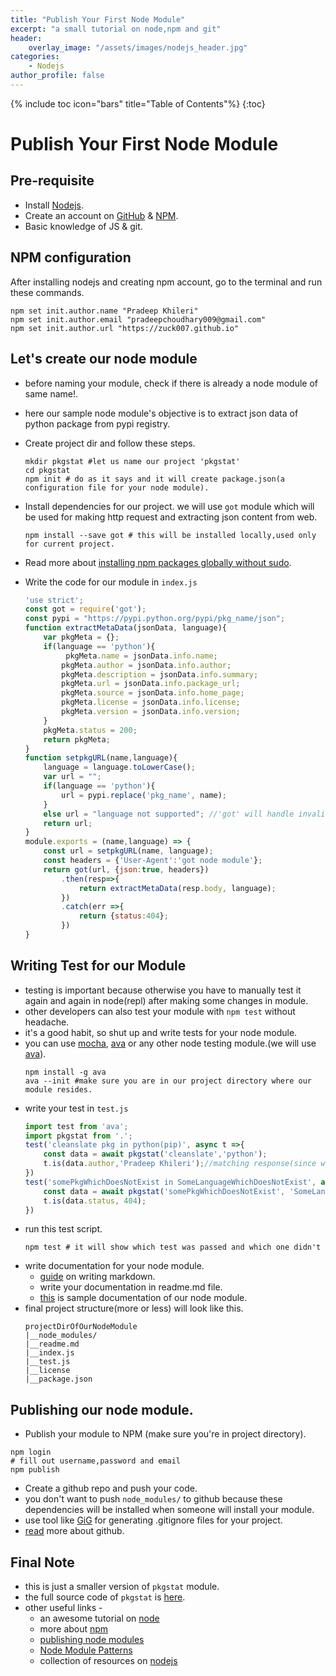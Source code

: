 ```yaml
---
title: "Publish Your First Node Module"
excerpt: "a small tutorial on node,npm and git"
header:
    overlay_image: "/assets/images/nodejs_header.jpg"
categories:
    - Nodejs 
author_profile: false
---
```

{% include toc icon="bars" title="Table of Contents"%}
{:toc}

# Publish Your First Node Module 

## Pre-requisite
* Install [Nodejs](https://nodejs.org/en/download/).
* Create an account on [GitHub](https://github.com/) & [NPM](https://www.npmjs.com/signup).
* Basic knowledge of JS & git.

## NPM configuration
After installing nodejs and creating npm account, go to the terminal and run these commands.

```
npm set init.author.name "Pradeep Khileri"
npm set init.author.email "pradeepchoudhary009@gmail.com"
npm set init.author.url "https://zuck007.github.io"
```

## Let's create our node module
* before naming your module, check if there is already a node module of same name!.
* here our sample node module's objective is to extract json data of python package from pypi registry.

* Create project dir and follow these steps. 
    ```
    mkdir pkgstat #let us name our project 'pkgstat'
    cd pkgstat
    npm init # do as it says and it will create package.json(a configuration file for your node module).
    ```
* Install dependencies for our project.
     we will use `got` module which will be used for making http request and extracting json content from web.
    ```
    npm install --save got # this will be installed locally,used only for current project.  
    ```
* Read more about [installing npm packages globally without sudo](https://github.com/sindresorhus/guides/blob/master/npm-global-without-sudo.md).
* Write the code for our module in `index.js`
    ```js
    'use strict';
    const got = require('got');
    const pypi = "https://pypi.python.org/pypi/pkg_name/json";
    function extractMetaData(jsonData, language){
        var pkgMeta = {};
        if(language == 'python'){
             pkgMeta.name = jsonData.info.name;
            pkgMeta.author = jsonData.info.author;
            pkgMeta.description = jsonData.info.summary;
            pkgMeta.url = jsonData.info.package_url;
            pkgMeta.source = jsonData.info.home_page;
            pkgMeta.license = jsonData.info.license;
            pkgMeta.version = jsonData.info.version;
        }
        pkgMeta.status = 200;
        return pkgMeta;
    }
    function setpkgURL(name,language){
        language = language.toLowerCase();
        var url = "";
        if(language == 'python'){
            url = pypi.replace('pkg_name', name);
        }
        else url = "language not supported"; //'got' will handle invalid http request.
        return url;
    }
    module.exports = (name,language) => {
        const url = setpkgURL(name, language);
        const headers = {'User-Agent':'got node module'};
        return got(url, {json:true, headers})
            .then(resp=>{
                return extractMetaData(resp.body, language);
            })
            .catch(err =>{
                return {status:404};
            })    
    }
    ```

## Writing Test for our Module
* testing is important because otherwise you have to manually test it again and again in node(repl) after making some changes in module.
* other developers can also test your module with `npm test` without headache.
* it's a good habit, so shut up and write tests for your node module.
* you can use [mocha](http://mochajs.org/), [ava](https://github.com/avajs/ava) or any other node testing module.(we will use [ava](https://github.com/avajs/ava)).
    ```
    npm install -g ava
    ava --init #make sure you are in our project directory where our module resides.
    ```
* write your test in `test.js`
    ```js
    import test from 'ava';
    import pkgstat from '.';
    test('cleanslate pkg in python(pip)', async t =>{
        const data = await pkgstat('cleanslate','python');
        t.is(data.author,'Pradeep Khileri');//matching response(since we know the returned json object(data) contents).
    })
    test('somePkgWhichDoesNotExist in SomeLanguageWhichDoesNotExist', async t =>{
        const data = await pkgstat('somePkgWhichDoesNotExist', 'SomeLanguageWhichDoesNotExist');
        t.is(data.status, 404);
    })
    ```
* run this test script.
    ```
    npm test # it will show which test was passed and which one didn't 
    ```
* write documentation for your node module.
    * [guide](https://guides.github.com/features/mastering-markdown/) on writing markdown.
    * write your documentation in readme.md file.
    * [this](https://github.com/zuck007/pkgstat/blob/master/readme.md) is sample documentation of our node module.
* final project structure(more or less) will look like this.
    ```
    projectDirOfOurNodeModule
    |__node_modules/
    |__readme.md
    |__index.js
    |__test.js
    |__license
    |__package.json
    ```

## Publishing our node module.
* Publish your module to NPM (make sure you're in project directory).
```
npm login 
# fill out username,password and email
npm publish
```
* Create a github repo and push your code.
* you don't want to push `node_modules/` to github because these dependencies will be installed when someone will install your module.
* use tool like [GiG](https://github.com/zuck007/GiG) for generating .gitignore files for your project.
* [read](https://guides.github.com/activities/hello-world/) more about github.

## Final Note
* this is just a smaller version of `pkgstat` module.
* the full source code of `pkgstat` is [here](https://github.com/zuck007/pkgstat).
* other useful links -
    * an awesome tutorial on [node](https://github.com/workshopper/learnyounode#learn-you-the-nodejs-for-much-win)
    * more about [npm](https://docs.npmjs.com/getting-started/) 
    * [publishing node modules](https://quickleft.com/blog/creating-and-publishing-a-node-js-module/)
    * [Node Module Patterns](https://darrenderidder.github.io/talks/ModulePatterns/#/)
    * collection of resources on [nodejs](https://github.com/sindresorhus/awesome-nodejs#awesome-nodejs-)
